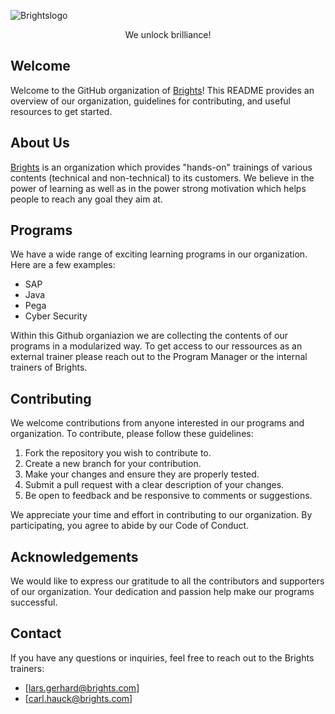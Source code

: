 ![Brightslogo](https://brights.com/Main_logotype_white_RGB_new.svg)

<center>We unlock brilliance!</center>

## Welcome
Welcome to the GitHub organization of [Brights](https://www.brights.com)!
This README provides an overview of our organization, guidelines for contributing, and useful resources to get started.

## About Us
[Brights](https://www.brights.com) is an organization which provides "hands-on" trainings of various contents (technical and non-technical) to its customers. We believe in the power of learning as well as in the power strong motivation which helps people to reach any goal they aim at.

## Programs
We have a wide range of exciting learning programs in our organization. Here are a few examples:
* SAP
* Java
* Pega
* Cyber Security

Within this Github organiazion we are collecting the contents of our programs in a modularized way. To get access to our ressources as an external trainer please reach out to the Program Manager or the internal trainers of Brights.

## Contributing
We welcome contributions from anyone interested in our programs and organization. To contribute, please follow these guidelines:
1. Fork the repository you wish to contribute to.
2. Create a new branch for your contribution.
3. Make your changes and ensure they are properly tested.
4. Submit a pull request with a clear description of your changes.
5. Be open to feedback and be responsive to comments or suggestions.

We appreciate your time and effort in contributing to our organization. By participating, you agree to abide by our Code of Conduct.

## Acknowledgements
We would like to express our gratitude to all the contributors and supporters of our organization. Your dedication and passion help make our programs successful.

## Contact
If you have any questions or inquiries, feel free to reach out to the Brights trainers:
* [lars.gerhard@brights.com]
* [carl.hauck@brights.com]
